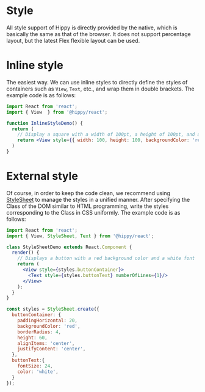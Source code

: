 # Style

All style support of Hippy is directly provided by the native, which is basically the same as that of the browser. It does not support percentage layout, but the latest Flex flexible layout can be used.

# Inline style

The easiest way. We can use inline styles to directly define the styles of containers such as `View`, `Text`, etc., and wrap them in double brackets. The example code is as follows:

```jsx  
import React from 'react';
import { View  } from '@hippy/react';

function InlineStyleDemo() {
  return (
    // Display a square with a width of 100pt, a height of 100pt, and a red background color on the screen
    return <View style={{ width: 100, height: 100, backgroundColor: 'red' }}/>;
  )
}
```

# External style

Of course, in order to keep the code clean, we recommend using [StyleSheet](hippy-react/modules.md?id=stylesheet) to manage the styles in a unified manner. After specifying the Class of the DOM similar to HTML programming, write the styles corresponding to the Class in CSS uniformly. The example code is as follows:

```jsx  
import React from 'react';
import { View, StyleSheet, Text } from '@hippy/react';

class StyleSheetDemo extends React.Component {
  render() {
    // Displays a button with a red background color and a white font
    return (
      <View style={styles.buttonContainer}>
        <Text style={styles.buttonText} numberOfLines={1}/>
      </View>
    );
  }
}

const styles = StyleSheet.create({
  buttonContainer: {
    paddingHorizontal: 20,
    backgroundColor: 'red',
    borderRadius: 4,
    height: 60,
    alignItems: 'center',
    justifyContent: 'center',
  },
  buttonText:{
    fontSize: 24,
    color: 'white',
  }
});
```

